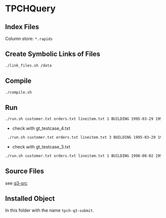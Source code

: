 # TPCHQuery

## Index Files

Column store: `*.rapids`

## Create Symbolic Links of Files

```bash
./link_files.sh /data
```

## Compile 

```bash
./compile.sh
```

## Run

```bash
./run.sh customer.txt orders.txt lineitem.txt 1 BUILDING 1995-03-29 1995-03-27 5
```

* check with gt_testcase_4.txt

```bash
 ./run.sh customer.txt orders.txt lineitem.txt 3 BUILDING 1995-03-29 1995-03-27 5 BUILDING 1995-02-29 1995-04-27 10 BUILDING 1995-03-28 1995-04-27 2
```

* check with gt_testcase_3.txt

```bash
./run.sh customer.txt orders.txt lineitem.txt 1 BUILDING 1998-08-02 1992-01-02 5
```

## Source Files

see [q3-src](q3-src)

## Installed Object

In this folder with the name `tpch-q3-submit`. 